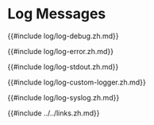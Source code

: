 # Log Messages

{{#include log/log-debug.zh.md}}

{{#include log/log-error.zh.md}}

{{#include log/log-stdout.zh.md}}

{{#include log/log-custom-logger.zh.md}}

{{#include log/log-syslog.zh.md}}

{{#include ../../links.zh.md}}
